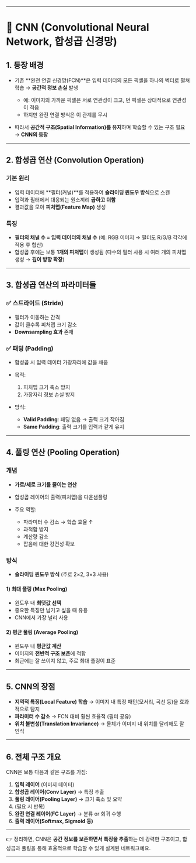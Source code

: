 
---

# 🧠 CNN (Convolutional Neural Network, 합성곱 신경망)

## 1. 등장 배경

* 기존 **완전 연결 신경망(FCN)**은 입력 데이터의 모든 픽셀을 하나의 벡터로 펼쳐 학습 → **공간적 정보 손실** 발생

  * 예: 이미지의 가까운 픽셀은 서로 연관성이 크고, 먼 픽셀은 상대적으로 연관성이 적음
  * 하지만 완전 연결 방식은 이 관계를 무시
* 따라서 **공간적 구조(Spatial Information)를 유지**하며 학습할 수 있는 구조 필요 → **CNN의 등장**

---

## 2. 합성곱 연산 (Convolution Operation)

### 기본 원리

* 입력 데이터에 **필터(커널)**를 적용하여 **슬라이딩 윈도우 방식**으로 스캔
* 입력과 필터에서 대응되는 원소끼리 **곱하고 더함**
* 결과값을 모아 **피처맵(Feature Map)** 생성

### 특징

* **필터의 채널 수 = 입력 데이터의 채널 수**
  (예: RGB 이미지 → 필터도 R/G/B 각각에 적용 후 합산)
* 합성곱 후에는 보통 **1개의 피처맵**이 생성됨
  (다수의 필터 사용 시 여러 개의 피처맵 생성 → **깊이 방향 확장**)

---

## 3. 합성곱 연산의 파라미터들

### ✅ 스트라이드 (Stride)

* 필터가 이동하는 간격
* 값이 클수록 피처맵 크기 감소
* **Downsampling 효과** 존재

### ✅ 패딩 (Padding)

* 합성곱 시 입력 데이터 가장자리에 값을 채움
* 목적:

  1. 피처맵 크기 축소 방지
  2. 가장자리 정보 손실 방지
* 방식:

  * **Valid Padding**: 패딩 없음 → 출력 크기 작아짐
  * **Same Padding**: 출력 크기를 입력과 같게 유지

---

## 4. 풀링 연산 (Pooling Operation)

### 개념

* **가로/세로 크기를 줄이는 연산**
* 합성곱 레이어의 출력(피처맵)을 다운샘플링
* 주요 역할:

  * 파라미터 수 감소 → 학습 효율 ↑
  * 과적합 방지
  * 계산량 감소
  * 잡음에 대한 강건성 확보

### 방식

* **슬라이딩 윈도우 방식** (주로 2×2, 3×3 사용)

#### 1) 최대 풀링 (Max Pooling)

* 윈도우 내 **최댓값 선택**
* 중요한 특징만 남기고 싶을 때 유용
* CNN에서 가장 널리 사용

#### 2) 평균 풀링 (Average Pooling)

* 윈도우 내 **평균값 계산**
* 이미지의 **전반적 구조 보존**에 적합
* 최근에는 잘 쓰이지 않고, 주로 최대 풀링이 표준

---

## 5. CNN의 장점

* **지역적 특징(Local Feature) 학습**
  → 이미지 내 특정 패턴(모서리, 곡선 등)을 효과적으로 탐지
* **파라미터 수 감소**
  → FCN 대비 훨씬 효율적 (필터 공유)
* **위치 불변성(Translation Invariance)**
  → 물체가 이미지 내 위치를 달리해도 잘 인식

---

## 6. 전체 구조 개요

CNN은 보통 다음과 같은 구조를 가짐:

1. **입력 레이어** (이미지 데이터)
2. **합성곱 레이어(Conv Layer)** → 특징 추출
3. **풀링 레이어(Pooling Layer)** → 크기 축소 및 요약
4. (필요 시 반복)
5. **완전 연결 레이어(FC Layer)** → 분류 or 회귀 수행
6. **출력 레이어(Softmax, Sigmoid 등)**

---

👉 정리하면, CNN은 **공간 정보를 보존하면서 특징을 추출**하는 데 강력한 구조이고, 합성곱과 풀링을 통해 효율적으로 학습할 수 있게 설계된 네트워크예요.

---
